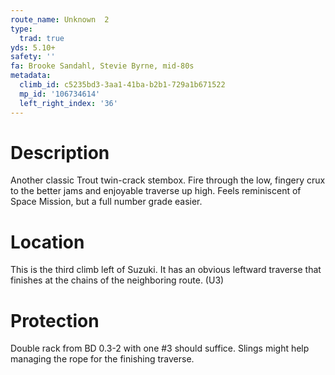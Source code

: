 ```yaml
---
route_name: Unknown  2
type:
  trad: true
yds: 5.10+
safety: ''
fa: Brooke Sandahl, Stevie Byrne, mid-80s
metadata:
  climb_id: c5235bd3-3aa1-41ba-b2b1-729a1b671522
  mp_id: '106734614'
  left_right_index: '36'
---
```

# Description
Another classic Trout twin-crack stembox.  Fire through the low, fingery crux to the better jams and enjoyable traverse up high.  Feels reminiscent of Space Mission, but a full number grade easier.

# Location
This is the third climb left of Suzuki.  It has an obvious leftward traverse that finishes at the chains of the neighboring route. (U3)

# Protection
Double rack from BD 0.3-2 with one #3 should suffice.  Slings might help managing the rope for the finishing traverse.
